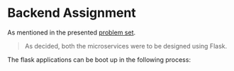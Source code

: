 # Backend Assignment

As mentioned in the presented [problem set](https://raw.githubusercontent.com/trishantpahwa/webknot_backend_assignment/main/GDNA-Backend-Assignment_v2.pdf).

> As decided, both the microservices were to be designed using Flask.

The flask applications can be boot up in the following process: